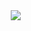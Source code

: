 <!DOCTYPE html>
<html>
<title>W3.CSS</title>
<meta name="viewport" content="width=device-width, initial-scale=1">
<link rel="stylesheet" href="https://www.w3schools.com/w3css/4/w3.css">
<body>
<!DOCTYPE html>
<html>
   <head>
      <title>ISTP on Jung</title>
   </head>
   <body>
         <img src="https://66.media.tumblr.com/80ea4b3e1d1d03b53eaeb3ea62ce710d/a406afd17746550d-c1/s640x960/a263b7ae75533311126f62d1eab67d73eb56b1dd.jpg"
         style="width:577px;height:600px;">
   </body>
</html>

</body>
